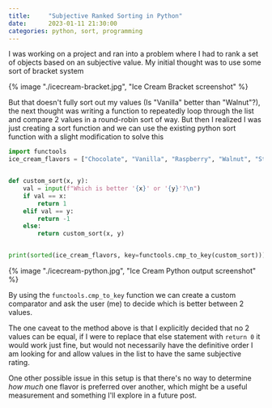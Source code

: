 ```yaml
---
title:     "Subjective Ranked Sorting in Python"
date:      2023-01-11 21:30:00
categories: python, sort, programming
---
```

I was working on a project and ran into a problem where I had to rank a set of objects based on an subjective value. My initial thought was to use some sort of bracket system

{% image "./icecream-bracket.jpg", "Ice Cream Bracket screenshot" %}

But that doesn't fully sort out my values (Is "Vanilla" better than "Walnut"?), the next thought was writing a function to repeatedly loop through the list and compare 2 values in a round-robin sort of way. But then I realized I was just creating a sort function and we can use the existing python sort function with a slight modification to solve this

```python
import functools
ice_cream_flavors = ["Chocolate", "Vanilla", "Raspberry", "Walnut", "Strawberry"x]


def custom_sort(x, y):
    val = input(f"Which is better '{x}' or '{y}'?\n")
    if val == x:
        return 1
    elif val == y:
        return -1
    else:
        return custom_sort(x, y)


print(sorted(ice_cream_flavors, key=functools.cmp_to_key(custom_sort)))
```

{% image "./icecream-python.jpg", "Ice Cream Python output screenshot" %}

By using the `functools.cmp_to_key` function we can create a custom comparator and ask the user (me) to decide which is better between 2 values. 

The one caveat to the method above is that I explicitly decided that no 2 values can be equal, if I were to replace that else statement with `return 0` it would work just fine, but would not necessarily have the definitive order I am looking for and allow values in the list to have the same subjective rating.

One other possible issue in this setup is that there's no way to determine *how much* one flavor is preferred over another, which might be a useful measurement and something I'll explore in a future post. 

